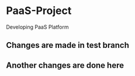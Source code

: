 # PaaS-Project
Developing PaaS Platform

## Changes are made in test branch
## Another changes are done here